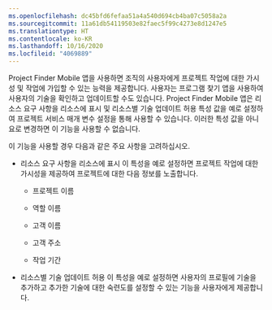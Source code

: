```yaml
---
ms.openlocfilehash: dc45bfd6fefaa51a4a540d694cb4ba07c5058a2a
ms.sourcegitcommit: 11a61db54119503e82faec5f99c4273e8d1247e5
ms.translationtype: HT
ms.contentlocale: ko-KR
ms.lasthandoff: 10/16/2020
ms.locfileid: "4069889"
---
```

Project Finder Mobile 앱을 사용하면 조직의 사용자에게 프로젝트 작업에 대한 가시성 및 작업에 가입할 수 있는 능력을 제공합니다. 사용자는 프로그램 찾기 앱을 사용하여 사용자의 기술을 확인하고 업데이트할 수도 있습니다. Project Finder Mobile 앱은 리소스 요구 사항을 리소스에 표시 및 리소스별 기술 업데이트 허용 특성 값을 예로 설정하여 프로젝트 서비스 매개 변수 설정을 통해 사용할 수 있습니다. 이러한 특성 값을 아니요로 변경하면 이 기능을 사용할 수 없습니다.  
  
 이 기능을 사용할 경우 다음과 같은 주요 사항을 고려하십시오.  
  
-   리소스 요구 사항을 리소스에 표시 이 특성을 예로 설정하면 프로젝트 작업에 대한 가시성을 제공하여 프로젝트에 대한 다음 정보를 노출합니다.  
  
    -   프로젝트 이름  
  
    -   역할 이름  
  
    -   고객 이름  
  
    -   고객 주소  
  
    -   작업 기간  
  
-   리소스별 기술 업데이트 허용 이 특성을 예로 설정하면 사용자의 프로필에 기술을 추가하고 추가한 기술에 대한 숙련도를 설정할 수 있는 기능을 사용자에게 제공합니다.